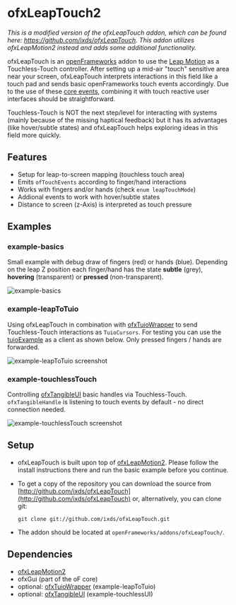 ofxLeapTouch2
================

*This is a modified version of the ofxLeapTouch addon, which can be found here: https://github.com/ixds/ofxLeapTouch. This addon utilizes ofxLeapMotion2 instead and adds some additional functionality.*

ofxLeapTouch is an [openFrameworks](https://github.com/openframeworks/openFrameworks) addon to use the [Leap Motion](https://leapmotion.com) as a Touchless-Touch controller. After setting up a mid-air "touch" sensitive area near your screen, ofxLeapTouch interprets interactions in this field like a touch pad and sends basic openFrameworks touch events accordingly. Due to the use of these [core events](http://openframeworks.cc/documentation/events/ofCoreEvents.html), combining it with touch reactive user interfaces should be straightforward. 

Touchless-Touch is NOT the next step/level for interacting with systems (mainly because of the missing haptical feedback) but it has its advantages (like hover/subtle states) and ofxLeapTouch helps exploring ideas in this field more quickly.


Features 
--------

* Setup for leap-to-screen mapping (touchless touch area)
* Emits `ofTouchEvents` according to finger/hand interactions
* Works with fingers and/or hands (check `enum leapTouchMode`)
* Addional events to work with hover/subtle states 
* Distance to screen (z-Axis) is interpreted as touch pressure

Examples
--------

### example-basics

Small example with debug draw of fingers (red) or hands (blue). Depending on the leap Z position each finger/hand has the state **subtle** (grey), **hovering** (transparent) or **pressed** (non-transparent).

![example-basics](https://raw.githubusercontent.com/ixds/ofxLeapTouch/master/example-basics.png)

### example-leapToTuio

Using ofxLeapTouch in combination with [ofxTuioWrapper](http://github.com/fx-lange/ofxTuioWrapper/) to send Touchless-Touch interactions as `TuioCursors`. For testing you can use the [tuioExample](https://github.com/fx-lange/ofxTuioWrapper/tree/master/tuioExample) as a client as shown below. Only pressed fingers / hands are forwarded.

![example-leapToTuio screenshot](https://raw.githubusercontent.com/ixds/ofxLeapTouch/master/example-leapToTuio.png)

### example-touchlessTouch

Controlling [ofxTangibleUI](http://github.com/fx-lange/ofxTangibleUI/) basic handles via Touchless-Touch. `ofxTangibleHandle` is listening to touch events by default - no direct connection needed.

![example-touchlessTouch screenshot](https://raw.githubusercontent.com/ixds/ofxLeapTouch/master/example-touchlessTouch.png)

Setup
------

* ofxLeapTouch is built upon top of [ofxLeapMotion2](https://github.com/genekogan/ofxLeapMotion2). Please follow the install instructions there and run the basic example before you continue.
* To get a copy of the repository you can download the source from [http://github.com/ixds/ofxLeapTouch](http://github.com/ixds/ofxLeapTouch) or, alternatively, you can clone git: 

  `git clone git://github.com/ixds/ofxLeapTouch.git`

* The addon should be located at `openFrameworks/addons/ofxLeapTouch/`.

Dependencies
------------

* [ofxLeapMotion2](https://github.com/genekogan/ofxLeapMotion2)
* ofxGui (part of the oF core)
* optional: [ofxTuioWrapper](http://github.com/fx-lange/ofxTuioWrapper/) (example-leapToTuio)
* optional: [ofxTangibleUI](http://github.com/fx-lange/ofxTangibleUI/) (example-touchlessUI)
